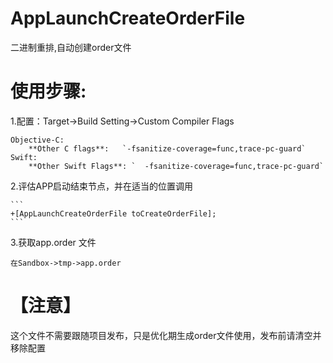 # AppLaunchCreateOrderFile
二进制重排,自动创建order文件

# 使用步骤:

1.配置：Target->Build Setting->Custom Compiler Flags

    Objective-C:
        **Other C flags**:   `-fsanitize-coverage=func,trace-pc-guard`
    Swift:
        **Other Swift Flags**: `  -fsanitize-coverage=func,trace-pc-guard`
        
2.评估APP启动结束节点，并在适当的位置调用

    ```
    +[AppLaunchCreateOrderFile toCreateOrderFile];
    ```
3.获取app.order 文件

    在Sandbox->tmp->app.order
    
# 【注意】
这个文件不需要跟随项目发布，只是优化期生成order文件使用，发布前请清空并移除配置

